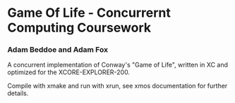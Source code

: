 # Game Of Life - Concurrernt Computing Coursework
### Adam Beddoe and Adam Fox

A concurrent implementation of Conway's "Game of Life", written in XC and optimized for the XCORE-EXPLORER-200.

Compile with xmake and run with xrun, see xmos documentation for further details.
